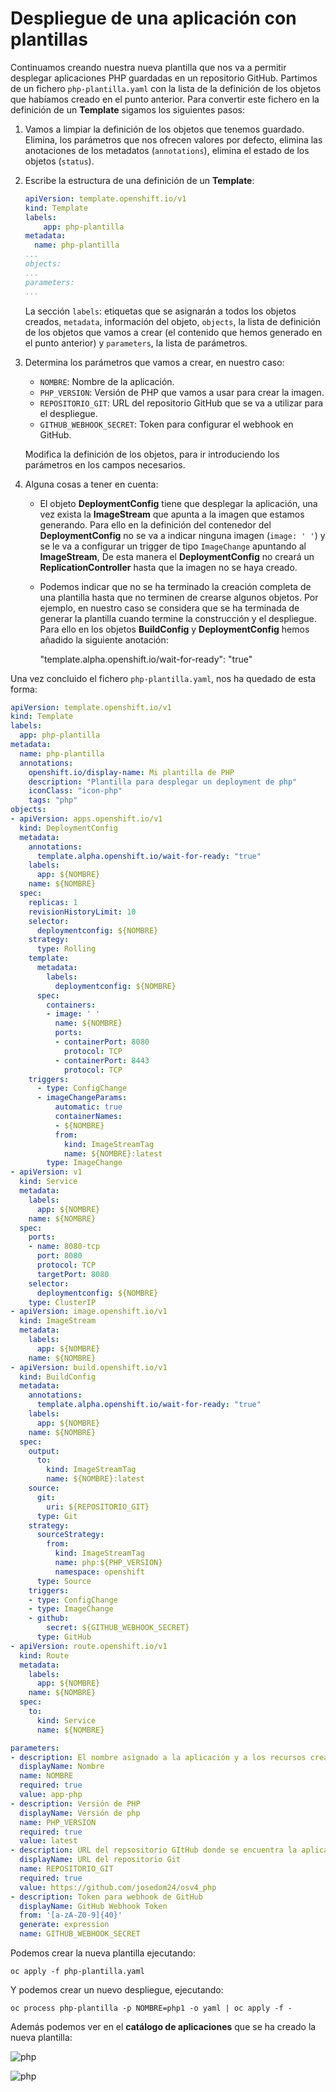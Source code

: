 # Despliegue de una aplicación con plantillas

Continuamos creando nuestra nueva plantilla que nos va a permitir desplegar aplicaciones PHP guardadas en un repositorio GitHub. Partimos de un fichero `php-plantilla.yaml` con la lista de la definición de los objetos que habíamos creado en el punto anterior. Para convertir este fichero en la definición de un **Template** sigamos los siguientes pasos:

1. Vamos a limpiar la definición de los objetos que tenemos guardado. Elimina, los parámetros que nos ofrecen valores por defecto, elimina las anotaciones de los metadatos (`annotations`), elimina el estado de los objetos (`status`).
2. Escribe la estructura de una definición de un **Template**:

    ```yaml
    apiVersion: template.openshift.io/v1
    kind: Template
    labels:
        app: php-plantilla
    metadata:
      name: php-plantilla
    ...
    objects:
    ...
    parameters:
    ...
    ```

    La sección `labels`: etiquetas que se asignarán a todos los objetos creados, `metadata`, información del objeto, `objects`, la lista de definición de los objetos que vamos a crear (el contenido que hemos generado en el punto anterior) y `parameters`, la lista de parámetros.

3. Determina los parámetros que vamos a crear, en nuestro caso:

    * `NOMBRE`: Nombre de la aplicación.
    * `PHP_VERSION`: Versión de PHP que vamos a usar para crear la imagen.
    * `REPOSITORIO_GIT`: URL del repositorio GitHub que se va a utilizar para el despliegue.
    * `GITHUB_WEBHOOK_SECRET`: Token para configurar el webhook en GitHub.

    Modifica la definición de los objetos, para ir introduciendo los parámetros en los campos necesarios.
4. Alguna cosas a tener en cuenta:

    * El objeto **DeploymentConfig** tiene que desplegar la aplicación, una vez exista la **ImageStream** que apunta a la imagen que estamos generando. Para ello en la definición del contenedor del **DeploymentConfig** no se va a indicar ninguna imagen (`image: ' '`) y se le va a configurar un trigger de tipo `ImageChange` apuntando al **ImageStream**, De esta manera el **DeploymentConfig** no creará un **ReplicationController** hasta que la imagen no se haya creado.
    * Podemos indicar que no se ha terminado la creación completa de una plantilla hasta que no terminen de crearse algunos objetos. Por ejemplo, en nuestro caso se considera que se ha terminada de generar la plantilla cuando termine la construcción y el despliegue. Para ello en los objetos **BuildConfig** y **DeploymentConfig** hemos añadido la siguiente anotación:

        "template.alpha.openshift.io/wait-for-ready": "true"

Una vez concluido el fichero `php-plantilla.yaml`, nos ha quedado de esta forma:

```yaml
apiVersion: template.openshift.io/v1
kind: Template
labels:
  app: php-plantilla
metadata:
  name: php-plantilla
  annotations:
    openshift.io/display-name: Mi plantilla de PHP
    description: "Plantilla para desplegar un deployment de php"
    iconClass: "icon-php"
    tags: "php"
objects:
- apiVersion: apps.openshift.io/v1
  kind: DeploymentConfig
  metadata:
    annotations:
      template.alpha.openshift.io/wait-for-ready: "true"
    labels:
      app: ${NOMBRE}
    name: ${NOMBRE}
  spec:
    replicas: 1
    revisionHistoryLimit: 10
    selector:
      deploymentconfig: ${NOMBRE}
    strategy:
      type: Rolling
    template:
      metadata:
        labels:
          deploymentconfig: ${NOMBRE}
      spec:
        containers:
        - image: ' '
          name: ${NOMBRE}
          ports:
          - containerPort: 8080
            protocol: TCP
          - containerPort: 8443
            protocol: TCP
    triggers:
      - type: ConfigChange
      - imageChangeParams:
          automatic: true
          containerNames:
          - ${NOMBRE}
          from:
            kind: ImageStreamTag
            name: ${NOMBRE}:latest
        type: ImageChange
- apiVersion: v1
  kind: Service
  metadata:
    labels:
      app: ${NOMBRE}
    name: ${NOMBRE}
  spec:
    ports:
    - name: 8080-tcp
      port: 8080
      protocol: TCP
      targetPort: 8080
    selector:
      deploymentconfig: ${NOMBRE}
    type: ClusterIP
- apiVersion: image.openshift.io/v1
  kind: ImageStream
  metadata:
    labels:
      app: ${NOMBRE}
    name: ${NOMBRE}
- apiVersion: build.openshift.io/v1
  kind: BuildConfig
  metadata:
    annotations:
      template.alpha.openshift.io/wait-for-ready: "true"
    labels:
      app: ${NOMBRE}
    name: ${NOMBRE}
  spec:
    output:
      to:
        kind: ImageStreamTag
        name: ${NOMBRE}:latest
    source:
      git:
        uri: ${REPOSITORIO_GIT}
      type: Git
    strategy:
      sourceStrategy:
        from:
          kind: ImageStreamTag
          name: php:${PHP_VERSION}
          namespace: openshift
      type: Source
    triggers:
    - type: ConfigChange
    - type: ImageChange
    - github:
        secret: ${GITHUB_WEBHOOK_SECRET}
      type: GitHub
- apiVersion: route.openshift.io/v1
  kind: Route
  metadata:
    labels:
      app: ${NOMBRE}
    name: ${NOMBRE}
  spec:
    to:
      kind: Service
      name: ${NOMBRE}

parameters:
- description: El nombre asignado a la aplicación y a los recursos creados.
  displayName: Nombre
  name: NOMBRE
  required: true
  value: app-php
- description: Versión de PHP
  displayName: Versión de php
  name: PHP_VERSION
  required: true
  value: latest
- description: URL del repsositorio GItHub donde se encuentra la aplicación
  displayName: URL del repositorio Git
  name: REPOSITORIO_GIT
  required: true
  value: https://github.com/josedom24/osv4_php
- description: Token para webhook de GitHub   
  displayName: GitHub Webhook Token
  from: '[a-zA-Z0-9]{40}'
  generate: expression
  name: GITHUB_WEBHOOK_SECRET
  ```

Podemos crear la nueva plantilla ejecutando:

    oc apply -f php-plantilla.yaml

Y podemos crear un nuevo despliegue, ejecutando:

    oc process php-plantilla -p NOMBRE=php1 -o yaml | oc apply -f -

Además podemos ver en el **catálogo de aplicaciones** que se ha creado la nueva plantilla:

![php](img/php1.png)

![php](img/php2.png)